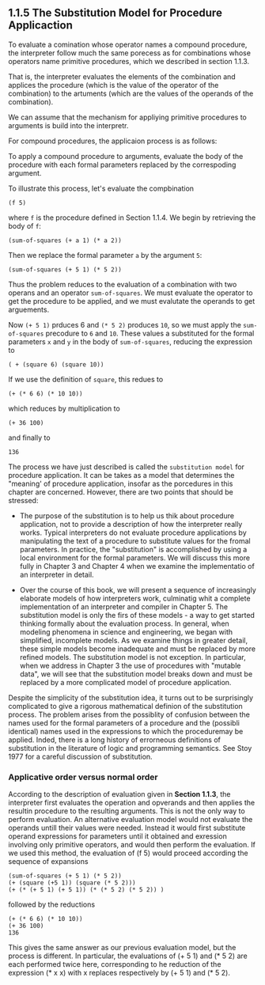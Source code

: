 ## 1.1.5 The Substitution Model for Procedure Applicaction

To evaluate a comination whose operator names a compound procedure, the interpreter follow much the same porecess as for combinations whose operators name primitive procedures, which we described in section 1.1.3.

That is, the interpreter evaluates the elements of the combination and applices the procedure (which is the value of the operator of the combination) to the artuments (which are the values of the operands of the combination).

We can assume that the mechanism for appliying primitive procedures to arguments is build into the interpretr. 

For compound procedures, the applicaion process is as follows:

To apply a compound procedure to arguments, evaluate the body of the procedure with each formal parameters replaced by the correspoding argument.

To illustrate this process, let's evaluate the compbination

```
(f 5)
```

where `f` is the procedure defined in Section 1.1.4. We begin by retrieving the body of `f`:

```
(sum-of-squares (+ a 1) (* a 2))
```

Then we replace the formal parameter `a` by the argument `5`:

```
(sum-of-squares (+ 5 1) (* 5 2))
```

Thus the problem reduces to the evaluation of a combination with two operans and an operator `sum-of-squares`.
We must evaluate the operator to get the procedure to be applied, and we must evalutate the operands to get arguements.

Now `(+ 5 1)` prduces 6 and `(* 5 2)` produces `10`, so we must apply the `sum-of-squares` precodure to `6` and `10`. These values a substituted for the formal parameters `x` and `y` in the body of `sum-of-squares`, reducing the expression to

```
( + (square 6) (square 10))
```

If we use the definition of `square`, this redues to

```
(+ (* 6 6) (* 10 10))
```

which reduces by multiplication to 

```
(+ 36 100)
```

and finally to

```
136
```

The process we have just described is called the `substitution model` for procedure application.
It can be takes as a model that determines the "meaning' of procedure application, insofar as the porcedures in this chapter are concerned.
However, there are two points that should be stressed:

- The purpose of the substitution is to help us thik about procedure application, not to provide a description of how the interpreter really works. Typical interpreters do not evaluate procedure applications by manipulating the text of a procedure to substitute values for the fromal parameters. In practice, the "substitution" is accomplished by using a local environment for the formal parameters. We will discuss this more fully in Chapter 3 and Chapter 4 when we examine the implementatio of an interpreter in detail.

- Over the course of this book, we will present a sequence of increasingly elaborate models of how interpreters work, culminatig whit a complete implementation of an interpreter and compiler in Chapter 5. The substitution model is only the firs of these models - a way to get started thinking formally about the evaluation process. In general, when modeling phenomena in science and engineering, we began with simplified, incomplete models. As we examine things in greater detail, these simple models become inadequate and must be replaced by more refined models. The substitution model is not exception. In particular, when we address in Chapter 3 the use of procedures with "mutable data", we will see that the substitution model breaks down and must be replaced by a more complicated model of procedure application.

Despite the simplicity of the substitution idea, it turns out to be surprisingly complicated to give a rigorous mathematical definion of the substitution process. The problem arises from the possiblity of confusion between the names used for the formal parameters of a procedure and the (possibli identical) names used in the expressions to which the proceduremay be applied. Inded, there is a long history of errorneous definitions of substitution in the literature of logic and programming semantics. See Stoy 1977 for a careful discussion of substitution.

### Applicative order versus normal order

According to the description of evaluation given in **Section 1.1.3**, the interpreter first evaluates the operation and opverands and then applies the resultin procedure to the resulting arguments.
This is not the only way to perform evaluation.
An alternative evaluation model would not evaluate the operands untill their values were needed.
Instead it would first substitute operand expressions for parameters until it obtained and exression involving only primitive operators, and would then perform the evaluation.
If we used this method, the evaluation of (f 5) would proceed according the sequence of expansions

```
(sum-of-squares (+ 5 1) (* 5 2))
(+ (square (+5 1)) (square (* 5 2)))
(+ (* (+ 5 1) (+ 5 1)) (* (* 5 2) (* 5 2)) )
```

followed by the reductions

```
(+ (* 6 6) (* 10 10))
(+ 36 100)
136
```

This gives the same answer as our previous evaluation model, but the process is different.
In particular, the evaluations of (+ 5 1) and (* 5 2) are each performed twice here, corresponding to he reduction of the expression (* x x) with x replaces respectively by (+ 5 1) and (* 5 2).

